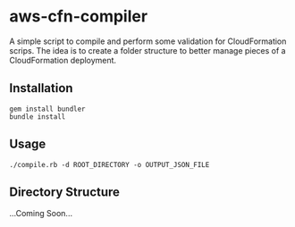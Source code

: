 aws-cfn-compiler
================

A simple script to compile and perform some validation for CloudFormation scrips.  The idea is to create a folder structure to better manage pieces of a CloudFormation deployment.


Installation
------------

    gem install bundler
    bundle install
    
Usage
-----

```
./compile.rb -d ROOT_DIRECTORY -o OUTPUT_JSON_FILE
```

Directory Structure
-------------------

...Coming Soon...
